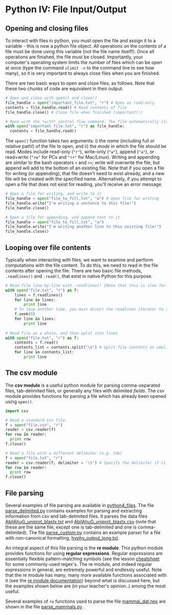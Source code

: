 # Python IV: File Input/Output

## Opening and closing files
To interact with files in python, you must open the file and assign it to a variable - this is now a python file object. All operations on the contents of a file must be done using this variable (not the file name itself!). Once all operations are finished, the file must be closed. Importantly, your computer's operating system limits the number of files which can be open at once (type the command `ulimit -n` to the command line to see how many), so it is very important to always close files when you are finished.

There are two basic ways to open and close files, as follows. Note that these two chunks of code are equivalent in their output.
```python
# Open and close with open() and close()
file_handle = open("important_file.txt", "r") # Open as read-only
contents = file_handle.read() # Read contents of file
file_handle.close() # Close file when finished (important!!)

# Open with the *with* control flow command. The file automatically closes outside the scope of the with.
with open("important_file.txt", "r") as file_handle:
  contents = file_handle.read()
```

The `open()` function takes two arguments: i) the *name* (including full or relative path!) of the file to open, and ii) the *mode* in which the file should be read. Modes include read-only (`"r"`), write-only (`"w"`), append (`"a"`), or read+write (`"rw"` for PCs and `"r+"` for Mac/Linux). Writing and appending are similar to the bash operators `>` and `>>`; write will overwrite the file, but append will add to the bottom of an existing file. Note that if you open a file for writing (or appending), that file doesn't need to exist already, and a new file will be created with the specified name. Alternatively, if you attempt to open a file that does not exist for reading, you'll receive an error message.

```python
# Open a file for writing, and write to it
file_handle = open("file_to_fill.txt", "w") # Open file for writing
file_handle.write("I'm writing a sentence to this file!")
file_handle.close()

# Open a file for appending, and append text to it
file_handle = open("file_to_fill.txt", "a")
file_handle.write("I'm writing another line to this existing file!")
file_handle.close()
```


## Looping over file contents

Typically when interacting with files, we want to examine and perform computations with the file content. To do this, we need to read in the file contents after opening the file. There are two basic file methods, `.readlines()` and `.read()`, that exist in native Python for this purpose. 

```python
# Read file line-by-line with .readlines() [Note that this is slow for *MASSIVE* files!]
with open("file.txt", "r") as f:
    lines = f.readlines()
    for line in lines:
        print line
    # To loop another time, you must direct the readlines iterator to start from the top! The same would go for .read().
    f.seek(0)
    for line in lines:
        print line
        
# Read file as a whole, and then split into lines
with open("file.txt", "r") as f:
    contents = f.read()
    contents_list = contents.split("\n") # Split file contents on newline character
    for line in contents_list:
        print line
```

## The csv module

The **csv module** is a useful python module for parsing comma-separated files, tab-delimited files, or generally any files with delimited *fields*. The csv module provides functions for parsing a file which has already been opened using `open()`.
```python
import csv

# Read a standard csv file.
f = open("file.csv", "r")
reader = csv.reader(f)
for row in reader:
  print row
f.close()

# Read a file with a different delimiter (e.g. tab)
f = open("file.txt", "r")
reader = csv.reader(f, delimiter = '\t') # Specify the delimiter if it is not a comma!!
for row in reader:
  print row
f.close()
```

## File parsing

Several examples of file parsing are available in [python4_files](python4_files/).
The file [parse_delimited.py](python4_files/parse_delimited.py) contains examples for parsing and extracting information from csv and tab-delimited files. It parses the data files [AbilAhuG\_uniprot\_blastx.txt](./python4_files/AbilAhuG_uniprot_blastx.txt) and [AbilAhuG\_uniprot\_blastx.csv](./python4_files/AbilAhuG_uniprot_blastx.csv) (note that these are the same file, except one is tab-delimited and one is comma-delimited).
The file [parse_custom.py](./python4_files/parse_custom.py) contains an example parser for a file with non-canonical formatting, [hyphy_output_long.txt](./python4_files/hyphy_output_long.txt).

An integral aspect of this file parsing is the **re module**. This python module provides functions for using **regular expressions**. Regular expressions are essentially flexible pattern-matching symbols (see the lesson [cheatsheet](../../Cheatsheets/Cheatsheet_Python4.md) for some commonly-used regex's. The re module, and indeed regular expressions in general, are extremely powerful and endlessly useful. Note that the re module has many, many more available functions associated with it (see the [re module documentation](https://docs.python.org/2/library/re.html)) beyond what is discussed here, but the examples shown below are (in your teacher's opinion..) among the most useful.

Several examples of `re` functions used to parse the file [mammal\_dat.nex](python4_files/mammal_dat.nex) are shown in the file [parse\_mammals.py](python4_files/parse_mammals.py) .








